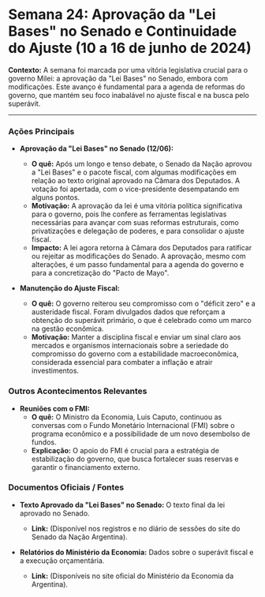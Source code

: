 # Semana 24: Aprovação da "Lei Bases" no Senado e Continuidade do Ajuste (10 a 16 de junho de 2024)

**Contexto:** A semana foi marcada por uma vitória legislativa crucial para o governo Milei: a aprovação da "Lei Bases" no Senado, embora com modificações. Este avanço é fundamental para a agenda de reformas do governo, que mantém seu foco inabalável no ajuste fiscal e na busca pelo superávit.

---

### Ações Principais

*   **Aprovação da "Lei Bases" no Senado (12/06):**
    *   **O quê:** Após um longo e tenso debate, o Senado da Nação aprovou a "Lei Bases" e o pacote fiscal, com algumas modificações em relação ao texto original aprovado na Câmara dos Deputados. A votação foi apertada, com o vice-presidente desempatando em alguns pontos.
    *   **Motivação:** A aprovação da lei é uma vitória política significativa para o governo, pois lhe confere as ferramentas legislativas necessárias para avançar com suas reformas estruturais, como privatizações e delegação de poderes, e para consolidar o ajuste fiscal.
    *   **Impacto:** A lei agora retorna à Câmara dos Deputados para ratificar ou rejeitar as modificações do Senado. A aprovação, mesmo com alterações, é um passo fundamental para a agenda do governo e para a concretização do "Pacto de Mayo".

*   **Manutenção do Ajuste Fiscal:**
    *   **O quê:** O governo reiterou seu compromisso com o "déficit zero" e a austeridade fiscal. Foram divulgados dados que reforçam a obtenção do superávit primário, o que é celebrado como um marco na gestão econômica.
    *   **Motivação:** Manter a disciplina fiscal e enviar um sinal claro aos mercados e organismos internacionais sobre a seriedade do compromisso do governo com a estabilidade macroeconômica, considerada essencial para combater a inflação e atrair investimentos.

### Outros Acontecimentos Relevantes

*   **Reuniões com o FMI:**
    *   **O quê:** O Ministro da Economia, Luis Caputo, continuou as conversas com o Fundo Monetário Internacional (FMI) sobre o programa econômico e a possibilidade de um novo desembolso de fundos.
    *   **Explicação:** O apoio do FMI é crucial para a estratégia de estabilização do governo, que busca fortalecer suas reservas e garantir o financiamento externo.

### Documentos Oficiais / Fontes

*   **Texto Aprovado da "Lei Bases" no Senado:** O texto final da lei aprovado no Senado.
    *   **Link:** (Disponível nos registros e no diário de sessões do site do Senado da Nação Argentina).

*   **Relatórios do Ministério da Economia:** Dados sobre o superávit fiscal e a execução orçamentária.
    *   **Link:** (Disponíveis no site oficial do Ministério da Economia da Argentina).
